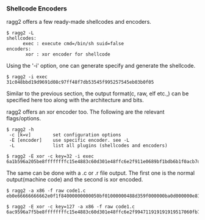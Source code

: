 ### Shellcode Encoders

ragg2 offers a few ready-made shellcodes and encoders.

```console
$ ragg2 -L
shellcodes:
      exec : execute cmd=/bin/sh suid=false
encoders:
       xor : xor encoder for shellcode
```

Using the '-i' option, one can generate specify and generate the shellcode.

```console
$ ragg2 -i exec
31c048bbd19d9691d08c97ff48f7db53545f995257545eb03b0f05
```

Similar to the previous section, the output format(c, raw, elf etc.,) can be specified here too along with the architecture and bits.

ragg2 offers an xor encoder too. The following are the relevant flags/options.

```console
$ ragg2 -h
 -c [k=v]        set configuration options
 -E [encoder]    use specific encoder. see -L
 -L              list all plugins (shellcodes and encoders)
```

```console
$ ragg2 -E xor -c key=32 -i exec
6a1b596a205be8ffffffffc15e4883c60d301e48ffc6e2f911e0689bf1bdb6b1f0acb7df68d7fb73747fb97277747e901b2f25
```

The same can be done with a .c or .r file output. The first one is the normal output(machine code) and the second is xor encoded.

```console
$ ragg2 -a x86 -f raw code1.c
eb0e66666666662e0f1f84000000000050bf01000000488d359f000000ba0d000000e81900000031ff89442404e85e00000031d289042489d059c30f1f440000897c24fc48897424f0895424ec8b5424fc895424dc488b7424f048897424d08b5424ec895424cc8b7c24dc488b7424d08b5424ccb8010000000f0548894424e0488b4424e089c1894c24c88b4424c8c3897c24fc8b7c24fc897c24ec8b7c24ecb83c0000000f0548894424f0488b4424f089c1894c24e88b4424e8c348656c6c6f20576f726c640a00

$ ragg2 -E xor -c key=127 -a x86 -f raw code1.c
6ac9596a7f5be8ffffffffc15e4883c60d301e48ffc6e2f994711919191919517060fb7f7f7f7f7f2fc07e7f7f7f37f24ae07f7f7fc5727f7f7f97667f7f7f4e80f63b5b7b97217f7f7f4eadf67b5bf6af26bc70603b7f7ff6035b8337f60b5b8ff62b5b93f42b5b83f62b5ba337f40b5b8f37f60b5baff42b5b93f62b5bb3f4035ba337f40b5baff42b5bb3c77e7f7f7f707a37f63b5b9f37f43b5b9ff6bef6335bb7f43b5bb7bcf6035b83f4035b83f6035b93f4035b93c7437f7f7f707a37f63b5b8f37f43b5b8ff6bef6335b97f43b5b97bc371a1313105f28100d131b757f
```
